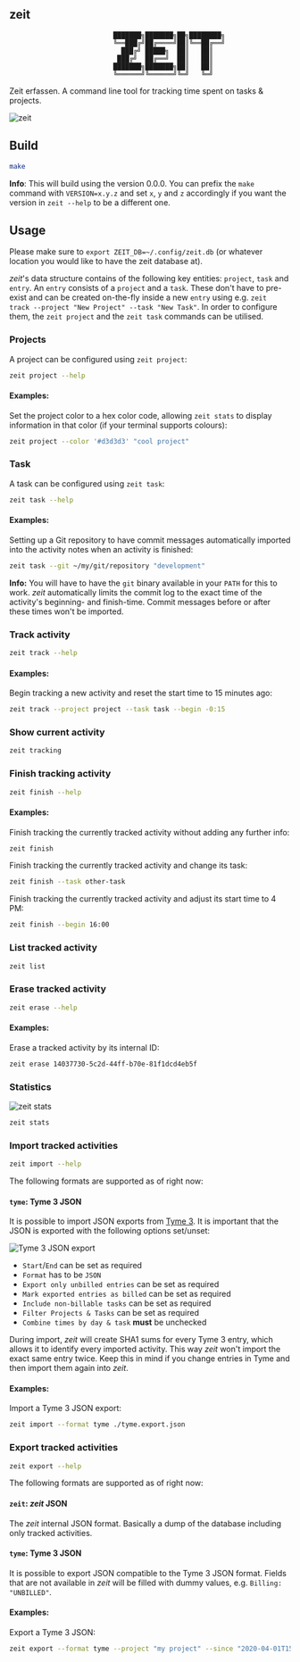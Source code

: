 zeit
----

```
                          ███████╗███████╗██╗████████╗                             
                          ╚══███╔╝██╔════╝██║╚══██╔══╝
                            ███╔╝ █████╗  ██║   ██║   
                           ███╔╝  ██╔══╝  ██║   ██║   
                          ███████╗███████╗██║   ██║   
                          ╚══════╝╚══════╝╚═╝   ╚═╝   
```

Zeit erfassen. A command line tool for tracking time spent on tasks & projects.

![zeit](documentation/header.jpg)


## Build

```sh
make
```

**Info**: This will build using the version 0.0.0. You can prefix the `make` 
command with `VERSION=x.y.z` and set `x`, `y` and `z` accordingly if you want 
the version in `zeit --help` to be a different one.


## Usage

Please make sure to `export ZEIT_DB=~/.config/zeit.db` (or whatever location 
you would like to have the zeit database at).

*zeit*'s data structure contains of the following key entities: `project`, 
`task` and `entry`. An `entry` consists of a `project` and a `task`. These
don't have to pre-exist and can be created on-the-fly inside a new `entry` using
e.g. `zeit track --project "New Project" --task "New Task"`. In order to
configure them, the `zeit project` and the `zeit task` commands can be utilised.


### Projects

A project can be configured using `zeit project`:

```sh
zeit project --help
```

#### Examples:

Set the project color to a hex color code, allowing `zeit stats` to display
information in that color (if your terminal supports colours):

```sh
zeit project --color '#d3d3d3' "cool project"
```


### Task

A task can be configured using `zeit task`:

```sh
zeit task --help
```

#### Examples:

Setting up a Git repository to have commit messages automatically imported
into the activity notes when an activity is finished:

```sh
zeit task --git ~/my/git/repository "development"
```

**Info:** You will have to have the `git` binary available in your `PATH` for 
this to work. *zeit* automatically limits the commit log to the exact time of 
the activity's beginning- and finish-time. Commit messages before or after these 
times won't be imported.


### Track activity

```sh
zeit track --help
```

#### Examples:

Begin tracking a new activity and reset the start time to 15 minutes ago:

```sh
zeit track --project project --task task --begin -0:15
```


### Show current activity

```sh
zeit tracking
```


### Finish tracking activity

```sh
zeit finish --help
```

#### Examples:

Finish tracking the currently tracked activity without adding any further info:

```sh
zeit finish
```

Finish tracking the currently tracked activity and change its task:

```sh
zeit finish --task other-task
```

Finish tracking the currently tracked activity and adjust its start time to 
4 PM:

```sh
zeit finish --begin 16:00
```


### List tracked activity

```sh
zeit list
```


### Erase tracked activity

```sh
zeit erase --help
```

#### Examples:

Erase a tracked activity by its internal ID:

```sh
zeit erase 14037730-5c2d-44ff-b70e-81f1dcd4eb5f
```


### Statistics

![zeit stats](documentation/zeit_stats.png)

```sh
zeit stats
```


### Import tracked activities

```sh
zeit import --help
```

The following formats are supported as of right now:

#### `tyme`: Tyme 3 JSON

It is possible to import JSON exports from [Tyme 3](https://www.tyme-app.com). 
It is important that the JSON is exported with the following options set/unset:

![Tyme 3 JSON export](documentation/tyme3json.png)

- `Start`/`End` can be set as required
- `Format` has to be `JSON`
- `Export only unbilled entries` can be set as required
- `Mark exported entries as billed` can be set as required
- `Include non-billable tasks` can be set as required
- `Filter Projects & Tasks` can be set as required
- `Combine times by day & task` **must** be unchecked

During import, *zeit* will create SHA1 sums for every Tyme 3 entry, which 
allows it to identify every imported activity. This way *zeit* won't import the 
exact same entry twice. Keep this in mind if you change entries in Tyme and 
then import them again into *zeit*.

#### Examples:

Import a Tyme 3 JSON export:

```sh
zeit import --format tyme ./tyme.export.json
```


### Export tracked activities

```sh
zeit export --help
```

The following formats are supported as of right now:

#### `zeit`: *zeit* JSON

The *zeit* internal JSON format. Basically a dump of the database including
only tracked activities.

#### `tyme`: Tyme 3 JSON

It is possible to export JSON compatible to the Tyme 3 JSON format. Fields that
are not available in *zeit* will be filled with dummy values, e.g.
`Billing: "UNBILLED"`.

#### Examples:

Export a Tyme 3 JSON:

```sh
zeit export --format tyme --project "my project" --since "2020-04-01T15:04:05+07:00" --until "2020-04-04T15:04:05+07:00"
```
